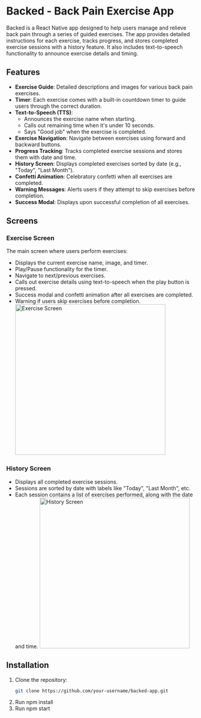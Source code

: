 # Backed - Back Pain Exercise App

Backed is a React Native app designed to help users manage and relieve back pain through a series of guided exercises. The app provides detailed instructions for each exercise, tracks progress, and stores completed exercise sessions with a history feature. It also includes text-to-speech functionality to announce exercise details and timing.

## Features

- **Exercise Guide**: Detailed descriptions and images for various back pain exercises.
- **Timer**: Each exercise comes with a built-in countdown timer to guide users through the correct duration.
- **Text-to-Speech (TTS)**:
  - Announces the exercise name when starting.
  - Calls out remaining time when it's under 10 seconds.
  - Says "Good job" when the exercise is completed.
- **Exercise Navigation**: Navigate between exercises using forward and backward buttons.
- **Progress Tracking**: Tracks completed exercise sessions and stores them with date and time.
- **History Screen**: Displays completed exercises sorted by date (e.g., "Today", "Last Month").
- **Confetti Animation**: Celebratory confetti when all exercises are completed.
- **Warning Messages**: Alerts users if they attempt to skip exercises before completion.
- **Success Modal**: Displays upon successful completion of all exercises.

## Screens

### Exercise Screen

The main screen where users perform exercises:

- Displays the current exercise name, image, and timer.
- Play/Pause functionality for the timer.
- Navigate to next/previous exercises.
- Calls out exercise details using text-to-speech when the play button is pressed.
- Success modal and confetti animation after all exercises are completed.
- Warning if users skip exercises before completion.
  <img src="./app_screenshot/list.jpeg" alt="Exercise Screen" height="400"/>

### History Screen

- Displays all completed exercise sessions.
- Sessions are sorted by date with labels like "Today", "Last Month", etc.
- Each session contains a list of exercises performed, along with the date and time.
  <img src="./app_screenshot/history.jpeg" alt="History Screen" height="400"/>

## Installation

1. Clone the repository:
   ```bash
   git clone https://github.com/your-username/backed-app.git
   ```
2. Run npm install
3. Run npm start
